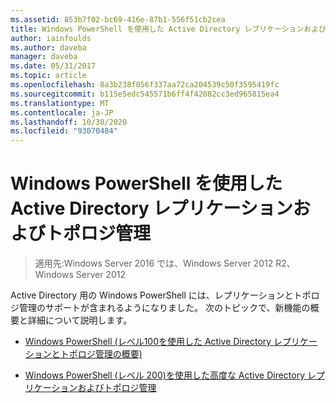 ```yaml
---
ms.assetid: 853b7f02-bc69-416e-87b1-556f51cb2cea
title: Windows PowerShell を使用した Active Directory レプリケーションおよびトポロジ管理
author: iainfoulds
ms.author: daveba
manager: daveba
ms.date: 05/31/2017
ms.topic: article
ms.openlocfilehash: 8a3b238f056f337aa72ca204539c50f3595419fc
ms.sourcegitcommit: b115e5edc545571b6ff4f42082cc3ed965815ea4
ms.translationtype: MT
ms.contentlocale: ja-JP
ms.lasthandoff: 10/30/2020
ms.locfileid: "93070484"
---
```

# <a name="active-directory-replication-and-topology-management-using-windows-powershell"></a>Windows PowerShell を使用した Active Directory レプリケーションおよびトポロジ管理

>適用先:Windows Server 2016 では、Windows Server 2012 R2、Windows Server 2012

Active Directory 用の Windows PowerShell には、レプリケーションとトポロジ管理のサポートが含まれるようになりました。 次のトピックで、新機能の概要と詳細について説明します。

-   [Windows PowerShell &#40;レベル100を使用した Active Directory レプリケーションとトポロジ管理の概要&#41;](../../../ad-ds/manage/powershell/Introduction-to-Active-Directory-Replication-and-Topology-Management-Using-Windows-PowerShell--Level-100-.md)

-   [Windows PowerShell &#40;レベル 200&#41;を使用した高度な Active Directory レプリケーションおよびトポロジ管理 ](../../../ad-ds/manage/powershell/Advanced-Active-Directory-Replication-and-Topology-Management-Using-Windows-PowerShell--Level-200-.md)



